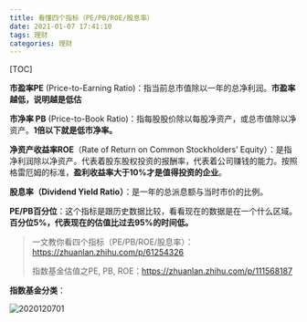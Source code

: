 ```yaml
---
title: 看懂四个指标（PE/PB/ROE/股息率）
date: 2021-01-07 17:41:10
tags: 理财
categories: 理财
---
```


[TOC]

<!--more-->

**市盈率PE** (Price-to-Earning Ratio)：指当前总市值除以一年的总净利润。**市盈率越低，说明越是低估**

**市净率 PB** (Price-to-Book Ratio)：指每股股价除以每股净资产，或总市值除以净资产。**1倍以下就是低市净率。**

**净资产收益率ROE**（Rate of Return on Common Stockholders’ Equity）：是指净利润除以净资产。代表着股东股权投资的报酬率，代表着公司赚钱的能力。按照格雷厄姆的标准，**盈利收益率大于10%才是值得投资的企业**。

**股息率（Dividend Yield Ratio）**：是一年的总派息额与当时市价的比例。

**PE/PB百分位**：这个指标是跟历史数据比较，看看现在的数据是在一个什么区域。**百分位5%，代表现在的估值比过去95%的时间低。**

> 一文教你看四个指标（PE/PB/ROE/股息率）：https://zhuanlan.zhihu.com/p/61254326
>
> 指数基金估值之PE, PB, ROE：https://zhuanlan.zhihu.com/p/111568187



**指数基金分类**：

![2020120701](/images/2021030201.png)